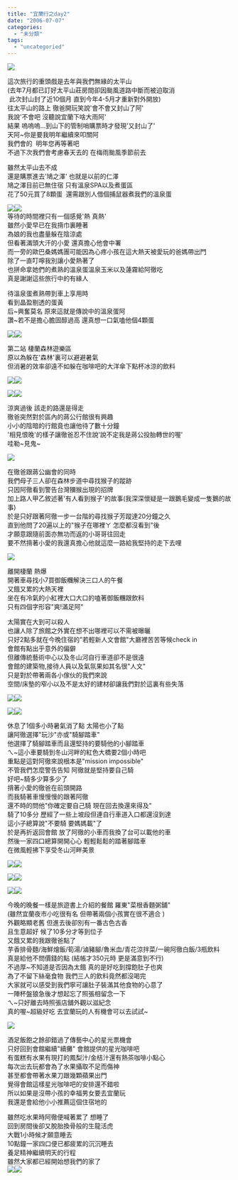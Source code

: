 ```yaml
---
title: "宜蘭行之day2"
date: "2006-07-07"
categories: 
  - "未分類"
tags: 
  - "uncategoried"
---
```


![](images/177397190_9978c93aac_m.jpg)

這次旅行的重頭戲是去年與我們無緣的太平山  
(去年7月都已訂好太平山莊房間卻因颱風道路中斷而被迫取消  
 此次封山封了近10個月 直到今年4-5月才重新對外開放)  
往太平山的路上 徹爸開玩笑說'會不會又封山了阿'  
我說'不會吧 沒聽說宜蘭下啥大雨阿'  
結果 嗚嗚嗚...到山下的管制哨購票時才發現'又封山了'  
天阿~你是要我明年繼續來叩關阿  
我們會的  明年您再等著吧  
不過下次我們會考慮春天去的 在梅雨颱風季節前去

雖然太平山去不成  
還是購票進去'鳩之澤' 也就是以前的仁澤  
鳩之澤目前已無住宿 只有溫泉SPA以及煮蛋區  
花了50元買了8顆蛋  還需跟別人借個捕鼠器煮我們的溫泉蛋

![](images/177397190_9978c93aac_m.jpg)![](images/177397207_f7bf9687e9_m.jpg)  
等待的時間裡只有一個感覺'熱 真熱'  
雖然小愛早已在我揹巾裏睡著  
為娘的我也盡量躲在陰涼處  
但看著滿頭大汗的小愛 還真擔心他會中署  
而一旁的歐巴桑媽媽團可能因為心疼小孩在這大熱天被愛玩的爸媽帶出門  
除了一直叮嚀我別讓小愛熱著了  
也拼命拿她們的煮熟的溫泉蛋溫泉玉米以及蓮霧給阿徹吃  
真是謝謝這些旅行中的有緣人

待溫泉蛋煮熟帶到車上享用時  
看到晶盈剔透的蛋黃  
后~興奮莫名 原來這就是傳說中的溫泉蛋阿  
讚~若不是擔心膽固醇過高 還真想一口氣嗑他個4顆蛋

![](images/177397236_da9177dd49_m.jpg)![](images/177397248_0e42b4b118_m.jpg)

第二站 棲蘭森林遊樂區  
原以為躲在'森林'裏可以避避暑氣  
但消暑的效率卻遠不如躲在咖啡吧的大洋傘下點杯冰涼的飲料

![](images/177397299_dbbe74509a_m.jpg)![](images/177397329_b0f1b7baba_m.jpg)

![](images/177397379_fe096dbebf_m.jpg)![](images/177397395_0e42624d45_m.jpg)

涼爽過後 該走的路還是得走  
徹爸突然對於區內的蔣公行館很有興趣  
小小的陰暗的行館竟也讓他待了數十分鐘  
'相見恨晚'的樣子讓徹爸忍不住說'說不定我是蔣公投胎轉世的喔'  
哇勒~見鬼~

![](images/177397410_db4f7dfad4_m.jpg)

在徹爸跟蔣公幽會的同時  
我們母子三人卻在森林步道中尋找猴子的蹤跡  
只因阿徹看到警告台灣獼猴出現的招牌  
加上路人甲乙敘述著'有人看到猴子'的故事(我深深懷疑是一跟鵝毛變成一隻鵝的故事)  
於是只好跟著阿徹一步一台階的尋找猴子芳蹤達20分鐘之久  
直到他問了20遍以上的"猴子在哪裡ㄚ 怎麼都沒看到"後  
才願意跟隨前面亦無功而返的小哥哥往回走  
要不然揹著小愛的我還真擔心他就這麼一路給我堅持的走下去哩

![](images/177397432_8b5a6c83ea_m.jpg)

離開棲蘭 熱爆  
開著車尋找小7買御飯糰解決三口人的午餐  
又餓又累的大熱天裡  
坐在有冷氣的小紅裡大口大口的嗑著御飯糰跟飲料  
只有四個字形容"爽!滿足阿"

太陽實在大到可以殺人  
也讓人除了旅館之外實在想不出哪裡可以不需被曝曬  
只好2點多就在今晚住宿的"若輕新人文會館"大廳裡苦苦等候check in  
會館有點出乎意外的偏僻  
但離傳統藝術中心以及冬山河自行車道卻不是很遠  
會館的建築物,接待人員以及氣氛果如其名很"人文"  
只是對於帶著兩各小傢伙的我們來說  
空間/床墊的窄小以及不是太好的建材卻讓我們對於這裏有些失落

![](images/177397509_82b6e19733_m.jpg)![](images/177397620_7ca0c7ab8d_m.jpg)

![](images/177397460_6405dc62d9_m.jpg)![](images/177397500_1ed8d7758b_m.jpg)

休息了1個多小時暑氣消了點 太陽也小了點  
讓阿徹選擇"玩沙"亦或"騎腳踏車"  
他選擇了騎腳踏車而且還堅持的要騎他的小腳踏車  
ㄟ~這小車要騎到冬山河畔的紅色大橋要2個小時吧  
重點是這對阿徹來說根本是"mission impossible"  
不管我們怎麼警告告知 阿徹就是堅持要自己騎  
好吧~騎多少算多少了  
揹著小愛的徹爸在前頭開路  
而我騎著車慢慢慢的跟著阿徹  
還不時的問他"你確定要自己騎 現在回去換還來得及"  
騎了10多分 歷經了一些上坡段但連自行車道入口都還沒到達  
這小子總算說"不要騎 要媽媽載"了  
於是再折返回會館 放了阿徹的小車而我換了台可以載他的車  
然後一家四口總算開開心心 輕輕鬆鬆的踏著腳踏車  
在微風輕拂下享受冬山河畔美景

![](images/177397532_1faef9713e_m.jpg)![](images/177397546_0f2f802d8b_m.jpg)

![](images/177397582_1d01751142_m.jpg)![](images/177397603_85b208e29a_m.jpg)

![](images/177397671_887b3e7427_m.jpg)![](images/177397686_bed4b3168a_m.jpg)

今晚的晚餐一樣是旅遊書上介紹的餐館 羅東"菜根香麵粥舖"  
(雖然宜蘭夜市小吃很有名 但帶著兩個小孩實在很不適合 )  
外觀略顯老舊 但進去後卻別有一番古色古香  
且生意超好 候了10多分才等到位子  
又餓又累的我跟徹爸點了  
芋香排骨麵/海鮮燴飯/筍湯/滷豬腳/魯米血/青花涼拌菜/一碗阿徹白飯/3瓶飲料  
真是給他不問價錢的點 (結帳才350元時 更是滿意到不行)  
不過厚~不知道是否因為太餓 真的是好吃到撐飽肚子也爽  
為了不留下絲毫食物 我們三人的飲料竟然都沒喝完  
大家就可以感受到我們寧可讓肚子裝滿其他食物的心意了  
一陣杯盤狼急後才想起忘了照張相留念一下  
ㄟ~只好離去時照張店舖外觀以滋紀念  
真的喔~超級好吃 去宜蘭玩的人有機會可以去試試~

![](images/177397709_5559988bd9_m.jpg)

酒足飯飽之餘卻錯過了傳藝中心的星光票機會  
只好回到會館繼續"續攤" 會館提供的星光咖啡吧  
有蛋糕有水果有現打的鳳梨汁/金桔汁還有熱茶咖啡小點心  
每次出去玩都會為了水果攝取不足而傷神  
甚至都會帶著水果刀跟幾顆蘋果出門  
覺得會館這樣星光咖啡吧的安排還不錯啦  
所以如果是沒帶小孩的幸福男女要去宜蘭玩  
我還是會給他小小推薦這個住宿地的

雖然吃水果時阿徹便喊著累了 想睡了  
回到房間後卻又脫胎換骨般的生龍活虎  
大戰1小時候才願意睡去  
10點鐘一家四口便已都疲累的沉沉睡去  
養足精神繼續明天的行程  
雖然大家都已經開始想我們的家了  
![](images/177397730_6b7b03bdcb_m.jpg)![](images/177397756_f784908891_m.jpg)
